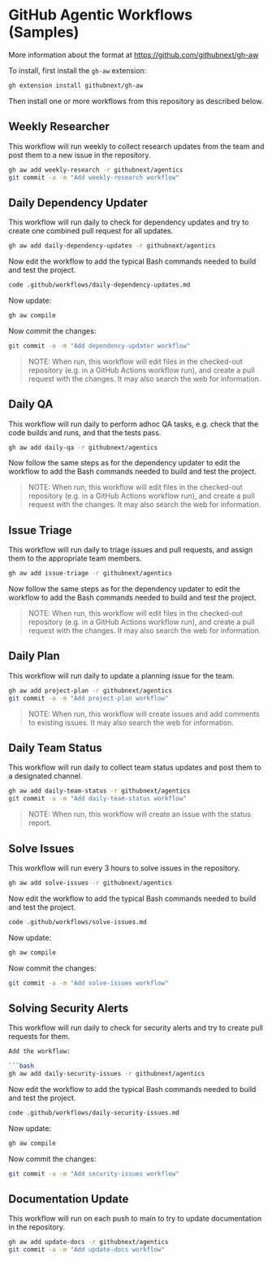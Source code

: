 # GitHub Agentic Workflows (Samples)

More information about the format at https://github.com/githubnext/gh-aw

To install, first install the `gh-aw` extension:

```bash 
gh extension install githubnext/gh-aw
```

Then install one or more workflows from this repository as described below.

## Weekly Researcher

This workflow will run weekly to collect research updates from the team and post them to a new issue in the repository.

```bash
gh aw add weekly-research -r githubnext/agentics
git commit -a -m "Add weekly-research workflow"
```

## Daily Dependency Updater

This workflow will run daily to check for dependency updates and try to create one combined pull request for all updates.

```bash
gh aw add daily-dependency-updates -r githubnext/agentics
```

Now edit the workflow to add the typical Bash commands needed to build and test the project.

```bash
code .github/workflows/daily-dependency-updates.md
```

Now update:

```bash
gh aw compile
```

Now commit the changes:

```bash
git commit -a -m "Add dependency-updater workflow"
```

> NOTE: When run, this workflow will edit files in the checked-out repository (e.g. in a GitHub Actions workflow run), and create a pull request with the changes. It may also search the web for information.

## Daily QA 

This workflow will run daily to perform adhoc QA tasks, e.g. check that the code builds and runs, and that the tests pass.

```bash
gh aw add daily-qa -r githubnext/agentics
```

Now follow the same steps as for the dependency updater to edit the workflow to add the Bash commands needed to build and test the project.

> NOTE: When run, this workflow will edit files in the checked-out repository (e.g. in a GitHub Actions workflow run), and create a pull request with the changes. It may also search the web for information.

## Issue Triage

This workflow will run daily to triage issues and pull requests, and assign them to the appropriate team members.

```bash
gh aw add issue-triage -r githubnext/agentics
```

Now follow the same steps as for the dependency updater to edit the workflow to add the Bash commands needed to build and test the project.

> NOTE: When run, this workflow will edit files in the checked-out repository (e.g. in a GitHub Actions workflow run), and create a pull request with the changes. It may also search the web for information.

## Daily Plan

This workflow will run daily to update a planning issue for the team.

```bash
gh aw add project-plan -r githubnext/agentics
git commit -a -m "Add project-plan workflow"
```

> NOTE: When run, this workflow will create issues and add comments to existing issues. It may also search the web for information.

## Daily Team Status

This workflow will run daily to collect team status updates and post them to a designated channel.

```bash
gh aw add daily-team-status -r githubnext/agentics
git commit -a -m "Add daily-team-status workflow"
```

> NOTE: When run, this workflow will create an issue with the status report.

## Solve Issues

This workflow will run every 3 hours to solve issues in the repository.

```bash
gh aw add solve-issues -r githubnext/agentics
```

Now edit the workflow to add the typical Bash commands needed to build and test the project.

```bash
code .github/workflows/solve-issues.md
```

Now update:

```bash
gh aw compile
```
Now commit the changes:

```bash
git commit -a -m "Add solve-issues workflow"
```

## Solving Security Alerts

This workflow will run daily to check for security alerts and try to create pull requests for them.

```bash
Add the workflow:

```bash
gh aw add daily-security-issues -r githubnext/agentics
```

Now edit the workflow to add the typical Bash commands needed to build and test the project.

```bash
code .github/workflows/daily-security-issues.md
```

Now update:

```bash
gh aw compile
```

Now commit the changes:

```bash
git commit -a -m "Add security-issues workflow"
```

## Documentation Update

This workflow will run on each push to main to try to update documentation in the repository.

```bash
gh aw add update-docs -r githubnext/agentics
git commit -a -m "Add update-docs workflow"
```
